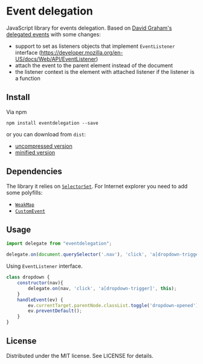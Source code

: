 # Event delegation

JavaScript library for events delegation. Based on [David Graham's delegated events](https://github.com/dgraham/delegated-events) with some changes:
* support to set as listeners objects that implement `EventListener` interface  (https://developer.mozilla.org/en-US/docs/Web/API/EventListener)
* attach the event to the parent element instead of the document
* the listener context is the element with attached listener if the listener is a function 

## Install

Via npm

```
npm install eventdelegation --save
```

or you can download from `dist`:
* [uncompressed version](https://github.com/stefanpetre/eventdelegation/blob/master/dist/eventdelegation.umd.js)
* [minified version](https://github.com/stefanpetre/eventdelegation/blob/master/dist/eventdelegation.umd.min.js)

## Dependencies

The library it relies on [`SelectorSet`](https://github.com/josh/selector-set). For Internet explorer you need to add some polyfills:
* [`WeakMap`](https://github.com/polygonplanet/weakmap-polyfill)
* [`CustomEvent`](https://developer.mozilla.org/en-US/docs/Web/API/CustomEvent/CustomEvent)

## Usage
```js
import delegate from "eventdelegation";

delegate.on(document.querySelector('.nav'), 'click', 'a[dropdown-trigger]', toggleDropdown); 
```
Using `EventListener` interface.
```js
class dropdown {
    constructor(nav){
        delegate.on(nav, 'click', 'a[dropdown-trigger]', this);
    }
    handleEvent(ev) {
        ev.currentTarget.parentNode.classList.toggle('dropdown-opened');
        ev.preventDefault();
    }
}
```
## License

Distributed under the MIT license. See LICENSE for details.